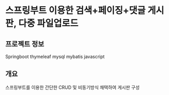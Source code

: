 
# 스프링부트 이용한 검색+페이징+댓글 게시판, 다중 파일업로드


## 프로젝트 정보
  Springboot
  thymeleaf
  mysql
  mybatis
  javascript


## 개요
  스프링부트를 이용한 간단한 CRUD 및 비동기방식 채택하여 게시판 구성
  
